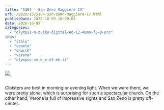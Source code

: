 ```yaml
---
title: "5104 - San Zeno Maggiore IV"
url: /2020/10/5104-san-zeno-maggiore-iv.html
publishDate: 2020-10-09 18:00:00
date: 2020-10-09
categories: 
  - "olympus-m-zuiko-digital-ed-12-40mm-f2-8-pro"
tags: 
  - "italy"
  - "veneto"
  - "church"
  - "verona"
  - "olympus-om-d-e-m1-mk-ii"
---
```

<div class="container">
<div class="center"><a target="_blank" href="https://d25zfm9zpd7gm5.cloudfront.net/1200x1200/2018/20180911_105936_lr.jpg"><img class="webfeedsFeaturedVisual" src="https://d25zfm9zpd7gm5.cloudfront.net/0600x0600/2018/20180911_105936_lr.jpg" /></a></div>
</div>
<br />

Cloisters are best in morning or evening light. When we were there,
we were pretty alone, which is surprising for such a spectacular
church. On the other hand, Verona is full of impressive sights and
San Zeno is pretty off-center.